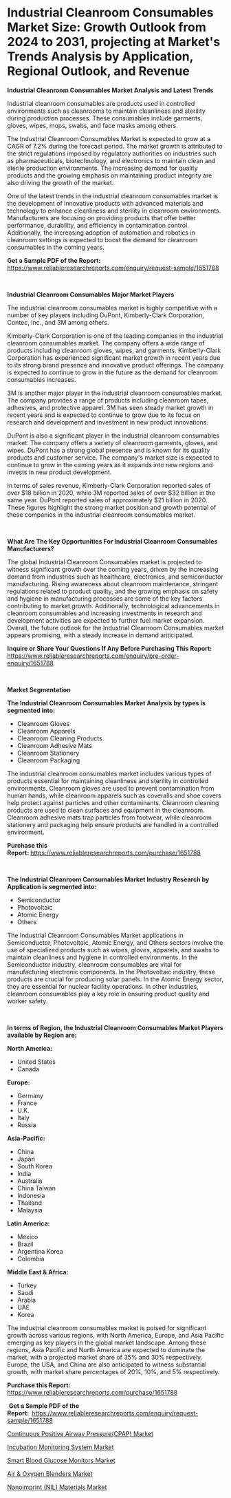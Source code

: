 <p><h1>Industrial Cleanroom Consumables Market Size: Growth Outlook from 2024 to 2031, projecting at Market's Trends Analysis by Application, Regional Outlook, and Revenue</h1></p><p><strong>Industrial Cleanroom Consumables Market Analysis and Latest Trends</strong></p>
<p><p>Industrial cleanroom consumables are products used in controlled environments such as cleanrooms to maintain cleanliness and sterility during production processes. These consumables include garments, gloves, wipes, mops, swabs, and face masks among others.</p><p>The Industrial Cleanroom Consumables Market is expected to grow at a CAGR of 7.2% during the forecast period. The market growth is attributed to the strict regulations imposed by regulatory authorities on industries such as pharmaceuticals, biotechnology, and electronics to maintain clean and sterile production environments. The increasing demand for quality products and the growing emphasis on maintaining product integrity are also driving the growth of the market.</p><p>One of the latest trends in the industrial cleanroom consumables market is the development of innovative products with advanced materials and technology to enhance cleanliness and sterility in cleanroom environments. Manufacturers are focusing on providing products that offer better performance, durability, and efficiency in contamination control. Additionally, the increasing adoption of automation and robotics in cleanroom settings is expected to boost the demand for cleanroom consumables in the coming years.</p></p>
<p><strong>Get a Sample PDF of the Report:&nbsp;</strong> <a href="https://www.reliableresearchreports.com/enquiry/request-sample/1651788">https://www.reliableresearchreports.com/enquiry/request-sample/1651788</a></p>
<p>&nbsp;</p>
<p><strong>Industrial Cleanroom Consumables Major Market Players</strong></p>
<p><p>The industrial cleanroom consumables market is highly competitive with a number of key players including DuPont, Kimberly-Clark Corporation, Contec, Inc., and 3M among others. </p><p>Kimberly-Clark Corporation is one of the leading companies in the industrial cleanroom consumables market. The company offers a wide range of products including cleanroom gloves, wipes, and garments. Kimberly-Clark Corporation has experienced significant market growth in recent years due to its strong brand presence and innovative product offerings. The company is expected to continue to grow in the future as the demand for cleanroom consumables increases.</p><p>3M is another major player in the industrial cleanroom consumables market. The company provides a range of products including cleanroom tapes, adhesives, and protective apparel. 3M has seen steady market growth in recent years and is expected to continue to grow due to its focus on research and development and investment in new product innovations.</p><p>DuPont is also a significant player in the industrial cleanroom consumables market. The company offers a variety of cleanroom garments, gloves, and wipes. DuPont has a strong global presence and is known for its quality products and customer service. The company's market size is expected to continue to grow in the coming years as it expands into new regions and invests in new product development.</p><p>In terms of sales revenue, Kimberly-Clark Corporation reported sales of over $18 billion in 2020, while 3M reported sales of over $32 billion in the same year. DuPont reported sales of approximately $21 billion in 2020. These figures highlight the strong market position and growth potential of these companies in the industrial cleanroom consumables market.</p></p>
<p>&nbsp;</p>
<p><strong>What Are The Key Opportunities For Industrial Cleanroom Consumables Manufacturers?</strong></p>
<p><p>The global Industrial Cleanroom Consumables market is projected to witness significant growth over the coming years, driven by the increasing demand from industries such as healthcare, electronics, and semiconductor manufacturing. Rising awareness about cleanroom maintenance, stringent regulations related to product quality, and the growing emphasis on safety and hygiene in manufacturing processes are some of the key factors contributing to market growth. Additionally, technological advancements in cleanroom consumables and increasing investments in research and development activities are expected to further fuel market expansion. Overall, the future outlook for the Industrial Cleanroom Consumables market appears promising, with a steady increase in demand anticipated.</p></p>
<p><strong>Inquire or Share Your Questions If Any Before Purchasing This Report:</strong> <a href="https://www.reliableresearchreports.com/enquiry/pre-order-enquiry/1651788">https://www.reliableresearchreports.com/enquiry/pre-order-enquiry/1651788</a></p>
<p>&nbsp;</p>
<p><strong>Market Segmentation</strong></p>
<p><strong>The Industrial Cleanroom Consumables Market Analysis by types is segmented into:</strong></p>
<p><ul><li>Cleanroom Gloves</li><li>Cleanroom Apparels</li><li>Cleanroom Cleaning Products</li><li>Cleanroom Adhesive Mats</li><li>Cleanroom Stationery</li><li>Cleanroom Packaging</li></ul></p>
<p><p>The industrial cleanroom consumables market includes various types of products essential for maintaining cleanliness and sterility in controlled environments. Cleanroom gloves are used to prevent contamination from human hands, while cleanroom apparels such as coveralls and shoe covers help protect against particles and other contaminants. Cleanroom cleaning products are used to clean surfaces and equipment in the cleanroom. Cleanroom adhesive mats trap particles from footwear, while cleanroom stationery and packaging help ensure products are handled in a controlled environment.</p></p>
<p><strong>Purchase this Report:&nbsp;</strong><a href="https://www.reliableresearchreports.com/purchase/1651788">https://www.reliableresearchreports.com/purchase/1651788</a></p>
<p>&nbsp;</p>
<p><strong>The Industrial Cleanroom Consumables Market Industry Research by Application is segmented into:</strong></p>
<p><ul><li>Semiconductor</li><li>Photovoltaic</li><li>Atomic Energy</li><li>Others</li></ul></p>
<p><p>The Industrial Cleanroom Consumables Market applications in Semiconductor, Photovoltaic, Atomic Energy, and Others sectors involve the use of specialized products such as wipes, gloves, apparels, and swabs to maintain cleanliness and hygiene in controlled environments. In the Semiconductor industry, cleanroom consumables are vital for manufacturing electronic components. In the Photovoltaic industry, these products are crucial for producing solar panels. In the Atomic Energy sector, they are essential for nuclear facility operations. In other industries, cleanroom consumables play a key role in ensuring product quality and worker safety.</p></p>
<p>&nbsp;</p>
<p><strong>In terms of Region, the Industrial Cleanroom Consumables Market Players available by Region are:</strong></p>
<p>
    <p> <strong> North America: </strong>
        <ul>
            <li>United States</li>
            <li>Canada</li>
        </ul>
        </p> 
    <p> <strong> Europe: </strong>
        <ul>
            <li>Germany</li>
            <li>France</li>
            <li>U.K.</li>
            <li>Italy</li>
            <li>Russia</li>
        </ul>
        </p> 
    <p> <strong> Asia-Pacific: </strong>
        <ul>
            <li>China</li>
            <li>Japan</li>
            <li>South Korea</li>
            <li>India</li>
            <li>Australia</li>
            <li>China Taiwan</li>
            <li>Indonesia</li>
            <li>Thailand</li>
            <li>Malaysia</li>
        </ul>
        </p> 
    <p> <strong> Latin America: </strong>
        <ul>
            <li>Mexico</li>
            <li>Brazil</li>
            <li>Argentina Korea</li>
            <li>Colombia</li>
        </ul>
        </p> 
    <p> <strong> Middle East & Africa: </strong>
        <ul>
            <li>Turkey</li>
            <li>Saudi</li>
            <li>Arabia</li>
            <li>UAE</li>
            <li>Korea</li>
        </ul>
    </p>
    </p>
<p><p>The industrial cleanroom consumables market is poised for significant growth across various regions, with North America, Europe, and Asia Pacific emerging as key players in the global market landscape. Among these regions, Asia Pacific and North America are expected to dominate the market, with a projected market share of 35% and 30% respectively. Europe, the USA, and China are also anticipated to witness substantial growth, with market share percentages of 20%, 10%, and 5% respectively.</p></p>
<p><strong>Purchase this Report: </strong><a href="https://www.reliableresearchreports.com/purchase/1651788">https://www.reliableresearchreports.com/purchase/1651788</a></p>
<p>&nbsp;<strong>Get a Sample PDF of the Report:&nbsp;&nbsp;</strong><a href="https://www.reliableresearchreports.com/enquiry/request-sample/1651788">https://www.reliableresearchreports.com/enquiry/request-sample/1651788</a></p>
<p><strong></strong></p>
<p><p><a href="https://medium.com/@arnisaleka1951/continuous-positive-airway-pressure-cpap-market-the-key-to-successful-business-strategy-forecast-14154a5072b1">Continuous Positive Airway Pressure(CPAP) Market</a></p><p><a href="https://github.com/tamvrosiya/Market-Research-Report-List-2/blob/main/incubation-monitoring-system-market.md">Incubation Monitoring System Market</a></p><p><a href="https://medium.com/@dorinaprifti56/smart-blood-glucose-monitors-market-exploring-market-share-market-trends-and-future-growth-8c7659479cf4">Smart Blood Glucose Monitors Market</a></p><p><a href="https://medium.com/@arnisaleka1951/air-amp-oxygen-blenders-market-size-reveals-the-best-marketing-channels-in-global-industry-dee4ffc8ad96">Air & Oxygen Blenders Market</a></p><p><a href="https://github.com/pizolina/Market-Research-Report-List-3/blob/main/nanoimprint-nil-materials-market.md">Nanoimprint (NIL) Materials Market</a></p></p>